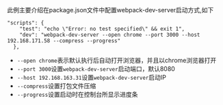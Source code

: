 此例主要介绍在package.json文件中配置webpack-dev-server启动方式,如下
```
"scripts": {
    "test": "echo \"Error: no test specified\" && exit 1",
    "dev": "webpack-dev-server --open chrome --port 3000 --host 192.168.171.58 --compress --progress"
  },
```

+ `--open chrome`表示默认执行后自动打开浏览器，并且以chrome浏览器打开
+ `--port 3000`设置`webpack-dev-server`启动端口，默认8080
+ `--host 192.168.163.31`设置`webpack-dev-server`启动IP
+ `--compress`设置打包文件压缩
+ `--progress`设置启动时在控制台所显示进度条